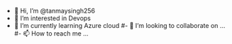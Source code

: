 - 👋 Hi, I’m @tanmaysingh256
- 👀 I’m interested in Devops
- 🌱 I’m currently learning Azure cloud
#- 💞️ I’m looking to collaborate on ...
#- 📫 How to reach me ...

<!---
tanmaysingh256/tanmaysingh256 is a ✨ special ✨ repository because its `README.md` (this file) appears on your GitHub profile.
You can click the Preview link to take a look at your changes.
--->
